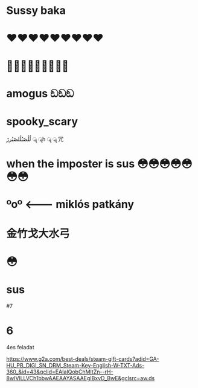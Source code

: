 # Sussy baka
# ❤️️❤️️❤️️❤️️❤️️❤️️❤️️❤️️❤️️
# 👨‍👨‍👦👨‍👨‍👦👨‍👨‍👦
# amogus ඞඞඞ
# spooky_scary
لُلُصّبُلُلصّبُررً ॣ ॣh ॣ ॣ 冗
# when the imposter is sus 😳😳😳😳😳😳😳
# ºoº <--- miklós patkány
# 金竹戈大水弓
# 😳
# sus
#7
# 6
4es feladat

https://www.g2a.com/best-deals/steam-gift-cards?adid=GA-HU_PB_DIGI_SN_DRM_Steam-Key-English-W-TXT-Ads-360_&id=43&gclid=EAIaIQobChMItZn--rH-8wIVlLLVCh1bbwAAEAAYASAAEgIBxvD_BwE&gclsrc=aw.ds